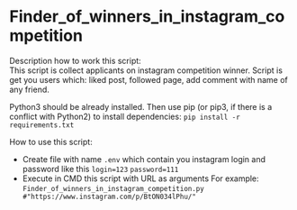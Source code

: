 Finder_of_winners_in_instagram_competition
=====================
Description how to work this script:  
This script is collect applicants on instagram competition winner.
Script is get you users which: liked post, followed page, add comment with name of any friend.

Python3 should be already installed. Then use pip (or pip3, if there is a conflict with Python2) to install dependencies:
```pip install -r requirements.txt```

How to use this script:  
* Create file with name ```.env``` which contain you instagram login and password like this ```login=123``` ```password=111```
* Execute in CMD this script with URL as arguments
For example:  
```Finder_of_winners_in_instagram_competition.py #"https://www.instagram.com/p/BtON034lPhu/"```
